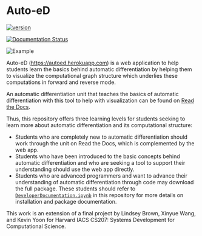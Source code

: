 # Auto-eD
[![version](https://img.shields.io/badge/version-1.0.0-yellow.svg)](https://semver.org)

[![Documentation Status](https://readthedocs.org/projects/auto-ed/badge/?version=latest)](https://auto-ed.readthedocs.io/en/latest/?badge=latest)

![Example](AutoEdCover.png)

Auto-eD (https://autoed.herokuapp.com) is a web application to help students learn the basics behind automatic differentiation by helping them to visualize the computational graph structure which underlies these computations in forward and reverse mode.

An automatic differentiation unit that teaches the basics of automatic differentiation with this tool to help with visualization can be found on [Read the Docs](https://auto-ed.readthedocs.io/en/latest/).

Thus, this repository offers three learning levels for students seeking to learn more about automatic differentiation and its computational structure:

* Students who are completely new to automatic differentiation should work through the unit on Read the Docs, which is complemented by the web app.
* Students who have been introduced to the basic concepts behind automatic differentiation and who are seeking a tool to support their understanding should use the web app directly.
* Students who are advanced programmers and want to advance their understanding of automatic differentiation through code may download the full package.  These students should refer to [`DeveloperDocumentation.ipynb`](./DeveloperDocumentation.ipynb) in this repository for more details on installation and package documentation.


This work is an extension of a final project by Lindsey Brown, Xinyue Wang, and Kevin Yoon for Harvard IACS CS207: Systems Development for Computational Science. 
